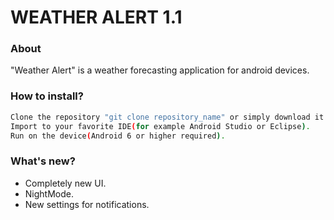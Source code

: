 # WEATHER ALERT 1.1

### About
"Weather Alert" is a weather forecasting application for android devices. 


### How to install?
```sh
Clone the repository "git clone repository_name" or simply download it.
Import to your favorite IDE(for example Android Studio or Eclipse).
Run on the device(Android 6 or higher required).
```



### What's new?

  - Completely new UI.
  - NightMode.
  - New settings for notifications.


